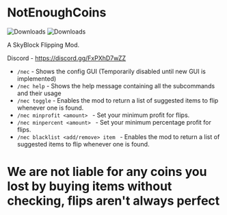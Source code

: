 # NotEnoughCoins

<img alt="Downloads" src="https://img.shields.io/github/downloads/mindlesslydev/notenoughcoins/total.svg" />
<img alt="Downloads" src="https://img.shields.io/endpoint.svg?url=https%3A%2F%2Fshieldsio-patreon.vercel.app%2Fapi%3Fusername%3Drobothanzo%26type%3Dpatrons" />

A SkyBlock Flipping Mod.

Discord - https://discord.gg/FxPXhD7wZZ


- `/nec` - Shows the config GUI (Temporarily disabled until new GUI is implemented)
- `/nec help` - Shows the help message containing all the subcommands and their usage
- `/nec toggle` - Enables the mod to return a list of suggested items to flip whenever one is found.
- `/nec minprofit <amount> ` - Set your minimum profit for flips.
- `/nec minpercent <amount> ` - Set your minimum percentage profit for flips.
- `/nec blacklist <add/remove> item ` - Enables the mod to return a list of suggested items to flip whenever one is found.


# We are not liable for any coins you lost by buying items without checking, flips aren't always perfect
